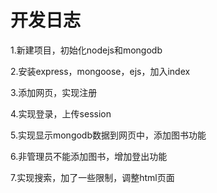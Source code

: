 # 开发日志

1.新建项目，初始化nodejs和mongodb

2.安装express，mongoose，ejs，加入index

3.添加网页，实现注册

4.实现登录，上传session

5.实现显示mongodb数据到网页中，添加图书功能

6.非管理员不能添加图书，增加登出功能

7.实现搜索，加了一些限制，调整html页面